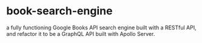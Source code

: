 # book-search-engine
a fully functioning Google Books API search engine built with a RESTful API, and refactor it to be a GraphQL API built with Apollo Server.
